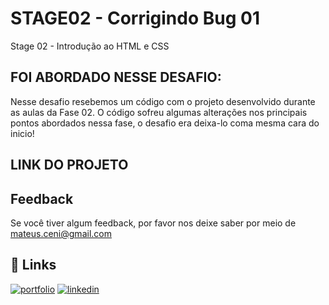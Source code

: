 # STAGE02 - Corrigindo Bug 01




Stage 02 - Introdução ao HTML e CSS

## FOI ABORDADO NESSE DESAFIO:
Nesse desafio resebemos um código com o projeto desenvolvido durante as aulas da Fase 02. 
O código sofreu algumas alterações nos principais pontos abordados nessa fase, o desafio era deixa-lo coma mesma cara do inicio!
## LINK DO PROJETO




## Feedback

Se você tiver algum feedback, por favor nos deixe saber por meio de mateus.ceni@gmail.com


## 🔗 Links
[![portfolio](https://img.shields.io/badge/my_portfolio-000?style=for-the-badge&logo=ko-fi&logoColor=white)](https://mysocialtree.vercel.app/)
[![linkedin](https://img.shields.io/badge/linkedin-0A66C2?style=for-the-badge&logo=linkedin&logoColor=white)](https://www.linkedin.com/in/mateus-ceni-9a362a226/)


